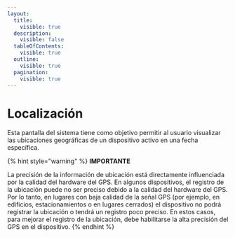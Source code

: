 ```yaml
---
layout:
  title:
    visible: true
  description:
    visible: false
  tableOfContents:
    visible: true
  outline:
    visible: true
  pagination:
    visible: true
---
```


# Localización

Esta pantalla del sistema tiene como objetivo permitir al usuario visualizar las ubicaciones geográficas de un dispositivo activo en una fecha específica.

{% hint style="warning" %}
**IMPORTANTE**

La precisión de la información de ubicación está directamente influenciada por la calidad del hardware del GPS. En algunos dispositivos, el registro de la ubicación puede no ser preciso debido a la calidad del hardware del GPS. Por lo tanto, en lugares con baja calidad de la señal GPS (por ejemplo, en edificios, estacionamientos o en lugares cerrados) el dispositivo no podrá registrar la ubicación o tendrá un registro poco preciso. En estos casos, para mejorar el registro de la ubicación, debe habilitarse la alta precisión del GPS en el dispositivo.
{% endhint %}
